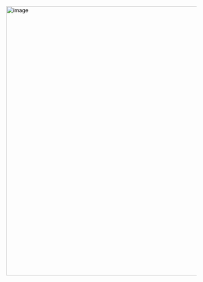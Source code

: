 <img width="712" alt="image" src="https://github.com/erkan4534/log/assets/8522891/fdbd985d-f641-4ea8-a4a4-931d8dec09ea">
